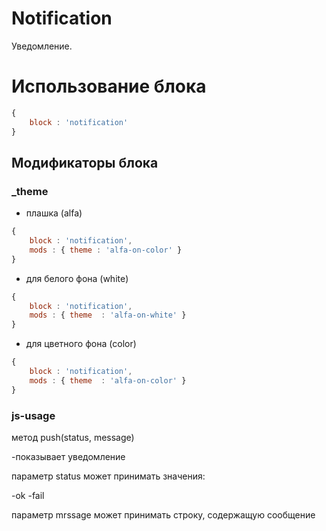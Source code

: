 # Notification

Уведомление.

# Использование блока

``` js
{
    block : 'notification'
}
```

## Модификаторы блока

### _theme

- плашка (alfa)

``` js
{
    block : 'notification',
    mods : { theme : 'alfa-on-color' }
}
```

- для белого фона (white)

``` js
{
    block : 'notification',
    mods : { theme  : 'alfa-on-white' }
}
```

- для цветного фона (color)

``` js
{
    block : 'notification',
    mods : { theme  : 'alfa-on-color' }
}
```

### js-usage

метод push(status, message)

-показывает уведомление

параметр status может принимать значения:

-ok
-fail

параметр mrssage может принимать строку, содержащую сообщение
